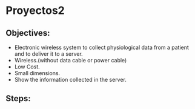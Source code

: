# Proyectos2

## Objectives:
- Electronic wireless system to collect physiological data from a patient and to deliver it to a server.
- Wireless.(without data cable or power cable)
- Low Cost.
- Small dimensions. 
- Show the information collected in the server.

## Steps:
